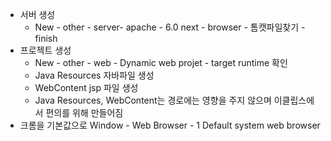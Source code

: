 * 서버 생성
  * New - other - server- apache - 6.0 next - browser - 톰캣파일찾기 - finish
* 프로젝트 생성
  * New - other - web - Dynamic web projet - target runtime 확인
  * Java Resources 자바파일 생성
  * WebContent jsp 파일 생성
  * Java Resources, WebContent는 경로에는 영향을 주지 않으며 이클립스에서 편의를 위해 만들어짐
* 크롬을 기본값으로 Window - Web Browser - 1 Default system web browser
